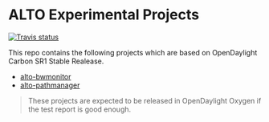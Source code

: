 # ALTO Experimental Projects

[![Travis status](https://img.shields.io/travis/openalto/alto-experimental/odl-carbon-sr1.svg)](https://travis-ci.org/openalto/alto-experimental)

This repo contains the following projects which are based on OpenDaylight
Carbon SR1 Stable Realease.

- [alto-bwmonitor](alto-bwmonitor)
- [alto-pathmanager](alto-pathmanager)

> These projects are expected to be released in OpenDaylight Oxygen if the test
report is good enough.
